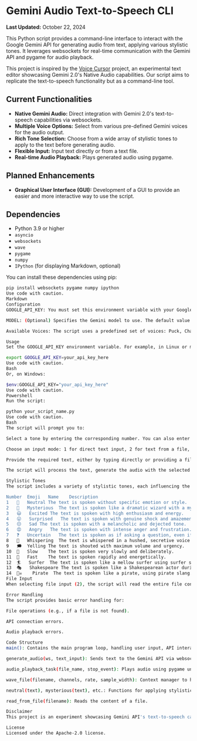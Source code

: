 # Gemini Audio Text-to-Speech CLI

**Last Updated:** October 22, 2024

This Python script provides a command-line interface to interact with the Google Gemini API for generating audio from text, applying various stylistic tones. It leverages websockets for real-time communication with the Gemini API and pygame for audio playback.

This project is inspired by the [Voice Cursor](https://github.com/googlecreativelab/gemini-demos/tree/main/voice-cursor) project, an experimental text editor showcasing Gemini 2.0's Native Audio capabilities. Our script aims to replicate the text-to-speech functionality but as a command-line tool.

## Current Functionalities

-   **Native Gemini Audio:** Direct integration with Gemini 2.0's text-to-speech capabilities via websockets.
-   **Multiple Voice Options:**  Select from various pre-defined Gemini voices for the audio output.
-   **Rich Tone Selection:**  Choose from a wide array of stylistic tones to apply to the text before generating audio.
-   **Flexible Input:** Input text directly or from a text file.
-   **Real-time Audio Playback:** Plays generated audio using pygame.

## Planned Enhancements

-  **Graphical User Interface (GUI):** Development of a GUI to provide an easier and more interactive way to use the script.

## Dependencies

-   Python 3.9 or higher
-   `asyncio`
-   `websockets`
-   `wave`
-   `pygame`
-   `numpy`
-   `IPython` (for displaying Markdown, optional)

You can install these dependencies using pip:

```bash
pip install websockets pygame numpy ipython
Use code with caution.
Markdown
Configuration
GOOGLE_API_KEY: You must set this environment variable with your Google Gemini API key. Get your API key from Google AI Studio.

MODEL: (Optional) Specifies the Gemini model to use. The default value is models/gemini-2.0-flash-exp.

Available Voices: The script uses a predefined set of voices: Puck, Charon, Kore, Fenrir, and Aoede. The default voice is set to Kore, but you can change this in the code.

Usage
Set the GOOGLE_API_KEY environment variable. For example, in Linux or macOS, you can use:

export GOOGLE_API_KEY=your_api_key_here
Use code with caution.
Bash
Or, on Windows:

$env:GOOGLE_API_KEY="your_api_key_here"
Use code with caution.
Powershell
Run the script:

python your_script_name.py
Use code with caution.
Bash
The script will prompt you to:

Select a tone by entering the corresponding number. You can also enter 0 to skip tone selection.

Choose an input mode: 1 for direct text input, 2 for text from a file, or exit to quit.

Provide the required text, either by typing directly or providing a filename.

The script will process the text, generate the audio with the selected tone, and play it back using pygame.

Stylistic Tones
The script includes a variety of stylistic tones, each influencing the way the text is spoken. Here's a list of supported tones:

Number	Emoji	Name	Description
1	💬	Neutral	The text is spoken without specific emotion or style.
2	🔮	Mysterious	The text is spoken like a dramatic wizard with a mysterious tone.
3	😃	Excited	The text is spoken with high enthusiasm and energy.
4	😮	Surprised	The text is spoken with genuine shock and amazement.
5	😔	Sad	The text is spoken with a melancholic and dejected tone.
6	😡	Angry	The text is spoken with intense anger and frustration.
7	❓	Uncertain	The text is spoken as if asking a question, even if it isn't, and with confusion.
8	🦗	Whispering	The text is whispered in a hushed, secretive voice.
9	🗯️	Yelling	The text is shouted with maximum volume and urgency.
10	🐢	Slow	The text is spoken very slowly and deliberately.
11	🐰	Fast	The text is spoken rapidly and energetically.
12	🏄	Surfer	The text is spoken like a mellow surfer using surfer slang.
13	🎭	Shakespeare	The text is spoken like a Shakespearean actor during a dramatic monologue.
14	🏴‍☠️	Pirate	The text is spoken like a pirate, using pirate slang.
File Input
When selecting file input (2), the script will read the entire file content as a single block of text and apply the selected stylistic tone.

Error Handling
The script provides basic error handling for:

File operations (e.g., if a file is not found).

API connection errors.

Audio playback errors.

Code Structure
main(): Contains the main program loop, handling user input, API interaction, and audio output.

generate_audio(ws, text_input): Sends text to the Gemini API via websocket and processes the audio response.

audio_playback_task(file_name, stop_event): Plays audio using pygame until stopped.

wave_file(filename, channels, rate, sample_width): Context manager to handle wave file operations.

neutral(text), mysterious(text), etc.: Functions for applying stylistic tone transformations to text.

read_from_file(filename): Reads the content of a file.

Disclaimer
This project is an experiment showcasing Gemini API's text-to-speech capabilities and is not an official Google product. We'll do our best to support and maintain this experiment, but your mileage may vary. We encourage open-sourcing projects as a way of learning from each other. Please respect our and other creators' rights, including copyright and trademark rights when present, when sharing these works and creating derivative works. If you want more info on Google's policy, you can find it here.

License
Licensed under the Apache-2.0 license.